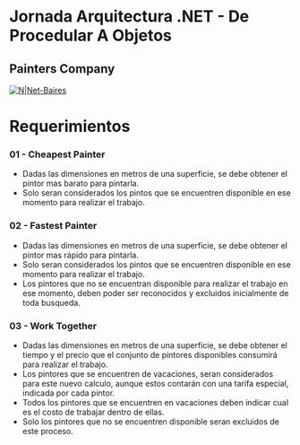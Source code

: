 # Jornada Arquitectura .NET - De Procedular A Objetos

## Painters Company

[![N|Net-Baires](http://www.germankuber.com.ar/wp-content/uploads/Blanco-small.png)](https://www.net-baires.com.ar/)

# Requerimientos

### 01 - Cheapest Painter

  - Dadas las dimensiones en metros de una superficie, se debe obtener el pintor mas barato para pintarla.
  - Solo seran considerados los pintos que se encuentren disponible en ese momento para realizar el trabajo.

### 02 - Fastest Painter

  - Dadas las dimensiones en metros de una superficie, se debe obtener el pintor mas rápido para pintarla.
  - Solo seran considerados los pintos que se encuentren disponible en ese momento para realizar el trabajo.
  - Los pintores que no se encuentran disponible para realizar el trabajo en ese momento, deben poder ser reconocidos y excluidos inicialmente de toda busqueda.
  
### 03 - Work Together

  - Dadas las dimensiones en metros de una superficie, se debe obtener el tiempo y el precio que el conjunto de pintores disponibles consumirá para realizar el trabajo.
  - Los pintores que se encuentren de vacaciones, seran considerados para este nuevo calculo, aunque estos contarán con una tarifa especial, indicada por cada pintor.
  - Todos los pintores que se encuentren en vacaciones deben  indicar cual es el costo de trabajar dentro de ellas.
  - Solo los pintores que no se encuentren disponible seran excluidos de este proceso.